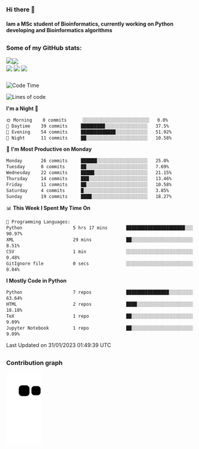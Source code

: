 ### Hi there 👋
#### Iam a MSc student of Bioinformatics, currently working on Python developing and Bioinformatics algorithms

##
### Some of my GitHub stats:

<div>
  <a href="https://github.com/AdrianoSilva19/AdrianoSilva19">
    <img heigth="180" align="left" src="https://github-readme-stats.vercel.app/api?username=AdrianoSilva19&count_private=true&include_all_comits=true&show_icons=true&theme=dracula" />
    <img heigth="180" align="center" src="https://github-readme-stats.vercel.app/api/top-langs/?username=AdrianoSilva19&langs_count=3&theme=dracula" />
  </a>
</div>

<div style="display:inline_block">
  <img align="center" heigth="30" width="30" src="https://cdn.jsdelivr.net/gh/devicons/devicon/icons/python/python-plain.svg" />
  <img align="center" heigth="30" width="30" src="https://cdn.jsdelivr.net/gh/devicons/devicon/icons/r/r-original.svg" />
  <img align="center" heigth="35" width="35" src="https://cdn.jsdelivr.net/gh/devicons/devicon/icons/neo4j/neo4j-original.svg" />
</div>

##

<!--START_SECTION:waka-->
![Code Time](http://img.shields.io/badge/Code%20Time-100%20hrs%208%20mins-blue)

![Lines of code](https://img.shields.io/badge/From%20Hello%20World%20I%27ve%20Written-2%20Million%20lines%20of%20code-blue)

**I'm a Night 🦉** 

```text
🌞 Morning    0 commits      ░░░░░░░░░░░░░░░░░░░░░░░░░   0.0% 
🌆 Daytime    39 commits     █████████░░░░░░░░░░░░░░░░   37.5% 
🌃 Evening    54 commits     █████████████░░░░░░░░░░░░   51.92% 
🌙 Night      11 commits     ██░░░░░░░░░░░░░░░░░░░░░░░   10.58%

```
📅 **I'm Most Productive on Monday** 

```text
Monday       26 commits     ██████░░░░░░░░░░░░░░░░░░░   25.0% 
Tuesday      8 commits      ██░░░░░░░░░░░░░░░░░░░░░░░   7.69% 
Wednesday    22 commits     █████░░░░░░░░░░░░░░░░░░░░   21.15% 
Thursday     14 commits     ███░░░░░░░░░░░░░░░░░░░░░░   13.46% 
Friday       11 commits     ██░░░░░░░░░░░░░░░░░░░░░░░   10.58% 
Saturday     4 commits      █░░░░░░░░░░░░░░░░░░░░░░░░   3.85% 
Sunday       19 commits     ████░░░░░░░░░░░░░░░░░░░░░   18.27%

```


📊 **This Week I Spent My Time On** 

```text
💬 Programming Languages: 
Python                   5 hrs 17 mins       ██████████████████████░░░   90.97% 
XML                      29 mins             ██░░░░░░░░░░░░░░░░░░░░░░░   8.51% 
CSV                      1 min               ░░░░░░░░░░░░░░░░░░░░░░░░░   0.48% 
GitIgnore file           0 secs              ░░░░░░░░░░░░░░░░░░░░░░░░░   0.04%

```

**I Mostly Code in Python** 

```text
Python                   7 repos             ████████████████░░░░░░░░░   63.64% 
HTML                     2 repos             ████░░░░░░░░░░░░░░░░░░░░░   18.18% 
TeX                      1 repo              ██░░░░░░░░░░░░░░░░░░░░░░░   9.09% 
Jupyter Notebook         1 repo              ██░░░░░░░░░░░░░░░░░░░░░░░   9.09%

```



 Last Updated on 31/01/2023 01:49:39 UTC
<!--END_SECTION:waka-->

##

### Contribution graph

![snake svg](https://github.com/AdrianoSilva19/AdrianoSilva19/blob/output/github-contribution-grid-snake.svg)







<!--

Here are some ideas to get you started:

- 🔭 I’m currently working on ...
- 🌱 I’m currently learning ...
- 👯 I’m looking to collaborate on ...
- 🤔 I’m looking for help with ...
- 💬 Ask me about ...
- 📫 How to reach me: ...
- 😄 Pronouns: ...
- ⚡ Fun fact: ...
-->
